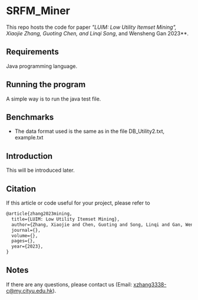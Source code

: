 # SRFM_Miner
This repo hosts the code for paper **"LUIM: Low Utility Itemset Mining", Xiaojie Zhang, Guoting Chen*, and Linqi Song*, and Wensheng Gan 2023**.

## Requirements
Java programming language.

## Running the program
A simple way is to run the java test file.

## Benchmarks
- The data format used is the same as in the file DB_Utility2.txt, example.txt

## Introduction
This will be introduced later.

## Citation
If this article or code useful for your project, please refer to
```xml
@article{zhang2023mining,
  title={LUIM: Low Utility Itemset Mining},
  author={Zhang, Xiaojie and Chen, Guoting and Song, Linqi and Gan, Wensheng},
  journal={},
  volume={},
  pages={},
  year={2023},
}
```

## Notes
If there are any questions, please contact us (Email: xzhang3338-c@my.cityu.edu.hk).
